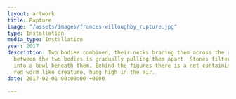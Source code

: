 ```yaml
---
layout: artwork
title: Rupture
image: "/assets/images/frances-willoughby_rupture.jpg"
type: Installation
media_type: Installation
year: 2017
description: Two bodies combined, their necks bracing them across the room. the tension
  between the two bodies is gradually pulling them apart. Stones filter down the bodies
  into a bowl beneath them. Behind the figures there is a net containing a knotted
  red worm like creature, hung high in the air.
date: 2017-02-01 00:00:00 +0000

---
```

